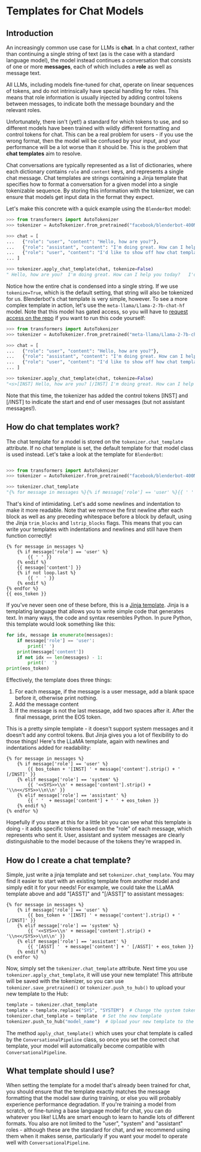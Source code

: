 <!--Copyright 2023 The HuggingFace Team. All rights reserved.

Licensed under the Apache License, Version 2.0 (the "License"); you may not use this file except in compliance with
the License. You may obtain a copy of the License at

http://www.apache.org/licenses/LICENSE-2.0

Unless required by applicable law or agreed to in writing, software distributed under the License is distributed on
an "AS IS" BASIS, WITHOUT WARRANTIES OR CONDITIONS OF ANY KIND, either express or implied. See the License for the
specific language governing permissions and limitations under the License.

⚠️ Note that this file is in Markdown but contain specific syntax for our doc-builder (similar to MDX) that may not be
rendered properly in your Markdown viewer.

-->

# Templates for Chat Models

## Introduction

An increasingly common use case for LLMs is **chat**. In a chat context, rather than continuing a single string
of text (as is the case with a standard language model), the model instead continues a conversation that consists
of one or more **messages**, each of which includes a **role** as well as message text.

All LLMs, including models fine-tuned for chat, operate on linear sequences of tokens, and do not intrinsically
have special handling for roles. This means that role information is usually injected by adding control tokens
between messages, to indicate both the message boundary and the relevant roles.

Unfortunately, there isn't (yet!) a standard for which tokens to use, and so different models have been trained
with wildly different formatting and control tokens for chat. This can be a real problem for users - if you use the
wrong format, then the model will be confused by your input, and your performance will be a lot worse than it should be.
This is the problem that **chat templates** aim to resolve. 

Chat conversations are typically represented as a list of dictionaries, where each dictionary contains `role`
and `content` keys, and represents a single chat message. Chat templates are strings containing a Jinja template that
specifies how to format a conversation for a given model into a single tokenizable sequence. By storing this information
with the tokenizer, we can ensure that models get input data in the format they expect.

Let's make this concrete with a quick example using the `BlenderBot` model:

```python
>>> from transformers import AutoTokenizer
>>> tokenizer = AutoTokenizer.from_pretrained("facebook/blenderbot-400M-distill")

>>> chat = [
...   {"role": "user", "content": "Hello, how are you?"},
...   {"role": "assistant", "content": "I'm doing great. How can I help you today?"},
...   {"role": "user", "content": "I'd like to show off how chat templating works!"},
... ]

>>> tokenizer.apply_chat_template(chat, tokenize=False)
" Hello, how are you?  I'm doing great. How can I help you today?   I'd like to show off how chat templating works!</s>"
```

Notice how the entire chat is condensed into a single string. If we use `tokenize=True`, which is the default setting,
that string will also be tokenized for us. Blenderbot's chat template is very simple, however. To see a more complex
template in action, let's use the `meta-llama/Llama-2-7b-chat-hf` model. Note that this model has gated access, so you
will have to [request access on the repo](https://huggingface.co/meta-llama/Llama-2-7b-chat-hf) if you want to run this code yourself:

```python
>>> from transformers import AutoTokenizer
>>> tokenizer = AutoTokenizer.from_pretrained("meta-llama/Llama-2-7b-chat-hf")

>>> chat = [
...   {"role": "user", "content": "Hello, how are you?"},
...   {"role": "assistant", "content": "I'm doing great. How can I help you today?"},
...   {"role": "user", "content": "I'd like to show off how chat templating works!"},
... ]

>>> tokenizer.apply_chat_template(chat, tokenize=False)
"<s>[INST] Hello, how are you? [/INST] I'm doing great. How can I help you today? </s><s>[INST] I'd like to show off how chat templating works! [/INST]"
```

Note that this time, the tokenizer has added the control tokens [INST] and [/INST] to indicate the start and end of 
user messages (but not assistant messages!). 

## How do chat templates work?

The chat template for a model is stored on the `tokenizer.chat_template` attribute. If no chat template is set, the
default template for that model class is used instead. Let's take a look at the template for `BlenderBot`:

```python

>>> from transformers import AutoTokenizer
>>> tokenizer = AutoTokenizer.from_pretrained("facebook/blenderbot-400M-distill")

>>> tokenizer.chat_template
"{% for message in messages %}{% if message['role'] == 'user' %}{{ ' ' }}{% endif %}{{ message['content'] }}{% if not loop.last %}{{ '  ' }}{% endif %}{% endfor %}{{ eos_token }}"
```

That's kind of intimidating. Let's add some newlines and indentation to make it more readable. Note that
we remove the first newline after each block as well as any preceding whitespace before a block by default, using the 
Jinja `trim_blocks` and `lstrip_blocks` flags. This means that you can write your templates with indentations and 
newlines and still have them function correctly!

```
{% for message in messages %}
    {% if message['role'] == 'user' %}
        {{ ' ' }}
    {% endif %}
    {{ message['content'] }}
    {% if not loop.last %}
        {{ '  ' }}
    {% endif %}
{% endfor %}
{{ eos_token }}
```

If you've never seen one of these before, this is a [Jinja template](https://jinja.palletsprojects.com/en/3.1.x/templates/).
Jinja is a templating language that allows you to write simple code that generates text. In many ways, the code and
syntax resembles Python. In pure Python, this template would look something like this:

```python
for idx, message in enumerate(messages):
    if message['role'] == 'user':
        print(' ')
    print(message['content'])
    if not idx == len(messages) - 1:
        print('  ')
print(eos_token)
```

Effectively, the template does three things:
1. For each message, if the message is a user message, add a blank space before it, otherwise print nothing.
2. Add the message content
3. If the message is not the last message, add two spaces after it. After the final message, print the EOS token.

This is a pretty simple template - it doesn't support system messages and it doesn't add any control tokens. But
Jinja gives you a lot of flexibility to do those things! Here's the LLaMA template, again with newlines and
indentations added for readability:

```
{% for message in messages %}
    {% if message['role'] == 'user' %}
        {{ bos_token + '[INST] ' + message['content'].strip() + ' [/INST]' }}
    {% elif message['role'] == 'system' %}
        {{ '<<SYS>>\\n' + message['content'].strip() + '\\n<</SYS>>\\n\\n' }}
    {% elif message['role'] == 'assistant' %}
        {{ ' '  + message['content'] + ' ' + eos_token }}
    {% endif %}
{% endfor %}
```

Hopefully if you stare at this for a little bit you can see what this template is doing - it adds specific tokens based
on the "role" of each message, which represents who sent it. User, assistant and system messages are clearly
distinguishable to the model because of the tokens they're wrapped in.

## How do I create a chat template?

Simple, just write a jinja template and set `tokenizer.chat_template`. You may find it easier to start with an 
existing template from another model and simply edit it for your needs! For example, we could take the LLaMA template
above and add "[ASST]" and "[/ASST]" to assistant messages:

```
{% for message in messages %}
    {% if message['role'] == 'user' %}
        {{ bos_token + '[INST] ' + message['content'].strip() + ' [/INST]' }}
    {% elif message['role'] == 'system' %}
        {{ '<<SYS>>\\n' + message['content'].strip() + '\\n<</SYS>>\\n\\n' }}
    {% elif message['role'] == 'assistant' %}
        {{ '[ASST] '  + message['content'] + ' [/ASST]' + eos_token }}
    {% endif %}
{% endfor %}
```

Now, simply set the `tokenizer.chat_template` attribute. Next time you use `tokenizer.apply_chat_template`, it will
use your new template! This attribute will be saved with the tokenizer, so you can use `tokenizer.save_pretrained()` or 
`tokenizer.push_to_hub()` to upload your new template to the Hub:

```python
template = tokenizer.chat_template
template = template.replace("SYS", "SYSTEM")  # Change the system token
tokenizer.chat_template = template  # Set the new template
tokenizer.push_to_hub("model_name")  # Upload your new template to the Hub!
```

The method `apply_chat_template()` which uses your chat template is called by the `ConversationalPipeline` class, so 
once you set the correct chat template, your model will automatically become compatible with `ConversationalPipeline`.

## What template should I use?

When setting the template for a model that's already been trained for chat, you should ensure that the template
exactly matches the message formatting that the model saw during training, or else you will probably experience
performance degradation. If you're training a model from scratch, or fine-tuning a base language model for chat,
you can do whatever you like! LLMs are smart enough to learn to handle lots of different formats. You also are not
limited to the "user", "system" and "assistant" roles - although these are the standard for chat, and we recommend
using them when it makes sense, particularly if you want your model to operate well with `ConversationalPipeline`.
